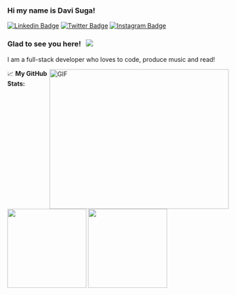 ### Hi my name is Davi Suga!

[![Linkedin Badge](https://img.shields.io/badge/-LinkedIn-0e76a8?style=flat-square&logo=Linkedin&logoColor=white)](https://linkedin.com/in/davisuga)
[![Twitter Badge](https://img.shields.io/badge/-Twitter-00acee?style=flat-square&logo=Twitter&logoColor=white)](https://twitter.com/davi_suga)
[![Instagram Badge](https://img.shields.io/badge/-Instagram-e4405f?style=flat-square&logo=Instagram&logoColor=white)](https://instagram.com/davisuga/)

### Glad to see you here! &nbsp; ![](https://visitor-badge.glitch.me/badge?page_id=davisuga.davisuga)

I am a full-stack developer who loves to code, produce music and read!

<img align="right" alt="GIF" src="https://github.com/davisuga/davisuga/blob/master/coding.gif?raw=true" width="408" height="318" />

📈 **My GitHub Stats:**

<p>
  <img height="180em" src="https://github-readme-stats.vercel.app/api?username=davisuga&show_icons=true&hide_border=true&&count_private=true&include_all_commits=true" />
  <img height="180em" src="https://github-readme-stats.vercel.app/api/top-langs/?username=davisuga&exclude_repo=KNN-Image-Classification&show_icons=true&hide_border=true&layout=compact&langs_count=8"/>
</p>
